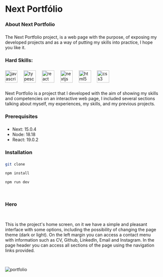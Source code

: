<h1 align="left">Next Portfólio</h1>

###

<h3 align="left">About Next Portfolio</h3>

###

<p align="left">The Next Portfolio project, is a web page with the purpose, of exposing my developed projects and as a way of putting my skills into practice, I hope you like it.</p>

###

<h3 align="left">Hard Skills:</h3>

###


<div align="left">
  <img src="https://cdn.jsdelivr.net/gh/devicons/devicon/icons/javascript/javascript-original.svg" height="40" alt="javascript logo"  />
  <img width="12" />
  <img src="https://cdn.jsdelivr.net/gh/devicons/devicon/icons/typescript/typescript-original.svg" height="40" alt="typescript logo"  />
  <img width="12" />
  <img src="https://cdn.jsdelivr.net/gh/devicons/devicon/icons/react/react-original.svg" height="40" alt="react logo"  />
  <img width="12" />
  <img src="https://cdn.jsdelivr.net/gh/devicons/devicon/icons/nextjs/nextjs-original.svg" height="40" alt="nextjs logo"  />
  <img width="12" />
  <img src="https://cdn.jsdelivr.net/gh/devicons/devicon/icons/html5/html5-original.svg" height="40" alt="html5 logo"  />
  <img width="12" />
  <img src="https://cdn.jsdelivr.net/gh/devicons/devicon/icons/css3/css3-original.svg" height="40" alt="css3 logo"  />
</div>

###

<p align="left">Next Portfolio is a project that I developed with the aim of showing my skills and competencies on an interactive web page, I included several sections talking about myself, my experiences, my skills, and my previous projects.</p>

<h3 align="left">Prerequisites</h3>

###

<ul>
  <li>Next: 15.0.4</li>
  <li>Node: 18.18</li>
  <li>React: 19.0.2</li>
</ul>

###

<h3 align="left">Installation</h3>

###

```bash
git clone
```
```bash
npm install
```
```bash
npm run dev
```
<br>

<h3>Hero</h3>
<br>
<p>This is the project's home screen, on it we have a simple and pleasant interface with some options, including the possibility of changing the page theme (dark or light). On the left margin you can access a contact menu with information such as CV, Github, Linkedln, Email and Instagram. In the page header you can access all sections of the page using the navigation links provided.</p>
<br>

![portfolio](https://github.com/user-attachments/assets/dcebe445-8a9b-48f4-9fad-1a6bee5d3800)





